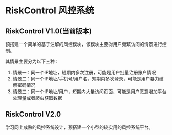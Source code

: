 
# RiskControl 风控系统

## RiskControl V1.0(当前版本)

预搭建一个简单的基于注解的风控模块，该模块主要对用户频繁访问的情景进行控制。

其情景主要分为以下三种：

1. 情景一：同一个IP地址，短期内多次注册，可能是用户批量注册账户情况
2. 情景二：同一个IP地址/手机号/用户名，短期内多次登录，可能是用户暴力破解密码情况
3. 情景三：同一个IP地址/用户，短期内大量访问页面，可能是用户恶意增加平台处理量或者爬虫获取数据

## RiskControl V2.0

学习网上成熟的风控系统设计，预搭建一个小型的较实用的风控系统平台。